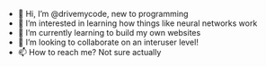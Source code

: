 - 👋 Hi, I’m @drivemycode, new to programming
- 👀 I’m interested in learning how things like neural networks work
- 🌱 I’m currently learning to build my own websites
- 💞️ I’m looking to collaborate on an interuser level!
- 📫 How to reach me? Not sure actually

<!---
drivemycode/drivemycode is a ✨ special ✨ repository because its `README.md` (this file) appears on your GitHub profile.
You can click the Preview link to take a look at your changes.
--->
